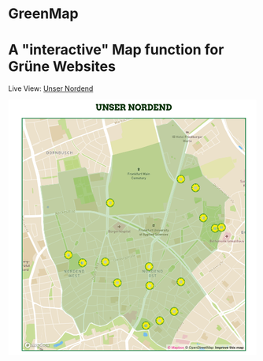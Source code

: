 # GreenMap

<h1>A "interactive" Map function for Grüne Websites</h1>

Live View: <a href='https://nordend.frankfurt-neu-denken.de/unser-nordend/'>Unser Nordend</a>

<img src='/screenshot.png'/>


